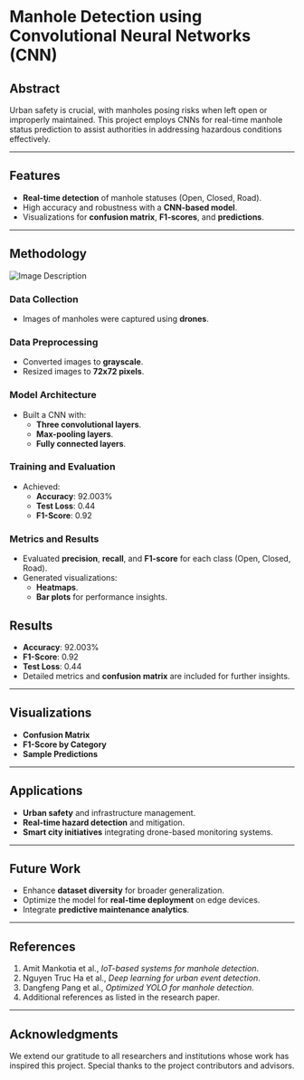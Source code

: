 # Manhole Detection using Convolutional Neural Networks (CNN)

## Abstract
Urban safety is crucial, with manholes posing risks when left open or improperly maintained. This project employs CNNs for real-time manhole status prediction to assist authorities in addressing hazardous conditions effectively.

---

## Features
- **Real-time detection** of manhole statuses (Open, Closed, Road).
- High accuracy and robustness with a **CNN-based model**.
- Visualizations for **confusion matrix**, **F1-scores**, and **predictions**.

---

## Methodology
![Image Description](path/to/your/image.png)
### Data Collection
- Images of manholes were captured using **drones**.

### Data Preprocessing
- Converted images to **grayscale**.
- Resized images to **72x72 pixels**.

### Model Architecture
- Built a CNN with:
  - **Three convolutional layers**.
  - **Max-pooling layers**.
  - **Fully connected layers**.

### Training and Evaluation
- Achieved:
  - **Accuracy**: 92.003%
  - **Test Loss**: 0.44
  - **F1-Score**: 0.92

### Metrics and Results
- Evaluated **precision**, **recall**, and **F1-score** for each class (Open, Closed, Road).
- Generated visualizations:
  - **Heatmaps**.
  - **Bar plots** for performance insights.

## Results
- **Accuracy**: 92.003%
- **F1-Score**: 0.92
- **Test Loss**: 0.44
- Detailed metrics and **confusion matrix** are included for further insights.

---

## Visualizations
- **Confusion Matrix**
- **F1-Score by Category**
- **Sample Predictions**

---

## Applications
- **Urban safety** and infrastructure management.
- **Real-time hazard detection** and mitigation.
- **Smart city initiatives** integrating drone-based monitoring systems.

---

## Future Work
- Enhance **dataset diversity** for broader generalization.
- Optimize the model for **real-time deployment** on edge devices.
- Integrate **predictive maintenance analytics**.

---

## References
1. Amit Mankotia et al., *IoT-based systems for manhole detection*.
2. Nguyen Truc Ha et al., *Deep learning for urban event detection*.
3. Dangfeng Pang et al., *Optimized YOLO for manhole detection*.
4. Additional references as listed in the research paper.

---

## Acknowledgments
We extend our gratitude to all researchers and institutions whose work has inspired this project. Special thanks to the project contributors and advisors.
